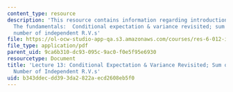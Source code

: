 ```yaml
---
content_type: resource
description: 'This resource contains information regarding introduction to probability:
  The fundamentals:  Conditional expectation & variance revisited; sum of a random
  number of independent R.V.s'
file: https://ol-ocw-studio-app-qa.s3.amazonaws.com/courses/res-6-012-introduction-to-probability-spring-2018/b343ddecdd393da2822aecd2608eb5f0_MITRES_6_012S18_L13AS.pdf
file_type: application/pdf
parent_uid: 9ca6b310-dc93-095c-9ac0-f0e5f95e6930
resourcetype: Document
title: 'Lecture 13: Conditional Expectation & Variance Revisited; Sum of a Random
  Number of Independent R.V.s'
uid: b343ddec-dd39-3da2-822a-ecd2608eb5f0
---
```

